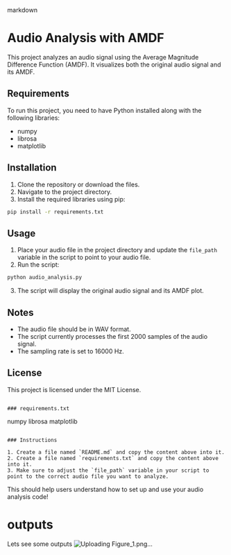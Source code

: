 markdown
# Audio Analysis with AMDF

This project analyzes an audio signal using the Average Magnitude Difference Function (AMDF). It visualizes both the original audio signal and its AMDF.

## Requirements

To run this project, you need to have Python installed along with the following libraries:

- numpy
- librosa
- matplotlib

## Installation

1. Clone the repository or download the files.
2. Navigate to the project directory.
3. Install the required libraries using pip:

```bash
pip install -r requirements.txt
```

## Usage

1. Place your audio file in the project directory and update the `file_path` variable in the script to point to your audio file.
2. Run the script:

```bash
python audio_analysis.py
```

3. The script will display the original audio signal and its AMDF plot.

## Notes

- The audio file should be in WAV format.
- The script currently processes the first 2000 samples of the audio signal.
- The sampling rate is set to 16000 Hz.

## License

This project is licensed under the MIT License.
```

### requirements.txt

```
numpy
librosa
matplotlib
```

### Instructions

1. Create a file named `README.md` and copy the content above into it.
2. Create a file named `requirements.txt` and copy the content above into it.
3. Make sure to adjust the `file_path` variable in your script to point to the correct audio file you want to analyze.
```
This should help users understand how to set up and use your audio analysis code!

# outputs
Lets see some outputs
![Uploading Figure_1.png…]()

